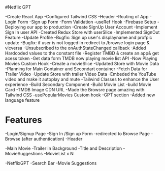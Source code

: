 #Netflix GPT

-Create React App
-Configured Tailwind CSS
-Header
-Routing of App
-Login Form
-Sign up Form
-Form Validation
-useRef Hook
-Firebase Setup
-Deploying our app to production
-Create SignUp User Account
-Implement Sign In user API
-Created Redux Store with userSlice
-Implemented SignOut Feature
-Update Profile
-Bugfix: Sign up user's displayname and profpic update
-Bugfix: if user is not logged in redirect to /browse login page & vicversa
-Unsubscribed to the onAuthStateChanged callback
-Added Hardcoded values to the constant file
-Register TMBD & create an app& get acess token
-Get data form TMDB now playing movie list API
-Now Playing Movies Custom Hook
-Create a movieSlice
-Updated Store with Movie Data
-Planning for Main Container and Secondart container
-Fetch Data for Trailer Video
-Update Store with trailer Video Data
-Embeded the YouTube video and make it autoplay and mute
-Tailwind Classes to enhance the User experience
-Build Secondary Component
-Build Movie List
-build Movie Card
-TMDB Image CDN URL
-Made the Browsre page amazing with Tailwind CSS
-usePopularMovies Custom hook
-GPT section
-Added new language feature

# Features

-Login/Signup Page
-Sign In /Sign up Form
-redirected to Browse Page
-Browse (after authentication)
-Header

-Main Movie
-Trailer in Background
-Title and Description
-MovieSuggestions
-MovieList x N

-NetflixGPT
-Search Bar
-Movie Suggestions
